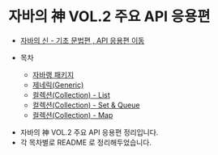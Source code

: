 # 자바의 神 VOL.2 주요 API 응용편 

* [자바의 신 - 기초 문법편 , API 응용편 이동](https://github.com/Hasegos/backendStudy/tree/master/Java%20Basic/Java_Book_God)

* 목차
    * [자바랭 패키지]()
    * [제네릭(Generic)](https://github.com/Hasegos/backendStudy/tree/master/Java%20Basic/Java_Book_God/Java_VOL.2/Java_Chapter03)
    * [컬렉션(Collection) - List](https://github.com/Hasegos/backendStudy/tree/master/Java%20Basic/Java_Book_God/Java_VOL.2/Java_Chapter04)
    * [컬렉션(Collection) - Set & Queue](https://github.com/Hasegos/backendStudy/tree/master/Java%20Basic/Java_Book_God/Java_VOL.2/Java_Chapter05)
    * [컬렉션(Collection) - Map](https://github.com/Hasegos/backendStudy/tree/master/Java%20Basic/Java_Book_God/Java_VOL.2/Java_Chapter06)
    
+ 자바의 神 VOL.2 주요 API 응용편 정리입니다.  
+ 각 목차별로 README 로 정리해두었습니다.  